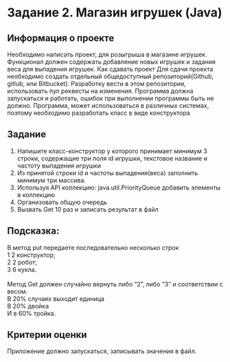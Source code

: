 # __Задание 2. Магазин игрушек (Java)__

## Информация о проекте
Необходимо написать проект, для розыгрыша в магазине игрушек. Функционал
должен содержать добавление новых игрушек и задания веса для выпадения
игрушек.
Как сдавать проект
Для сдачи проекта необходимо создать отдельный общедоступный
репозиторий(Github, gitlub, или Bitbucket). Разработку вести в этом
репозитории, использовать пул реквесты на изменения. Программа должна
запускаться и работать, ошибок при выполнении программы быть не должно.
Программа, может использоваться в различных системах, поэтому необходимо
разработать класс в виде конструктора
## Задание
1) Напишите класс-конструктор у которого принимает минимум 3 строки,
содержащие три поля id игрушки, текстовое название и частоту выпадения
игрушки
2) Из принятой строки id и частоты выпадения(веса) заполнить минимум три
массива.
3) Используя API коллекцию: java.util.PriorityQueue добавить элементы в
коллекцию
4) Организовать общую очередь 
5) Вызвать Get 10 раз и записать результат в
файл
## Подсказка:
В метод put передаете последовательно несколько строк<br>
1 2 конструктор;<br>
2 2 робот;<br>
3 6 кукла.<br>
<br>
Метод Get должен случайно вернуть либо “2”, либо “3” и соответствии с весом.<br>
В 20% случаях выходит единица<br>
В 20% двойка<br>
И в 60% тройка.<br>
## Критерии оценки
Приложение должно запускаться, записывать значения в файл.